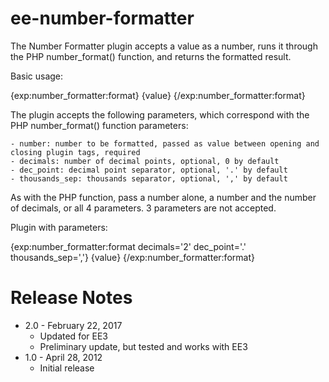 ee-number-formatter
===================

The Number Formatter plugin accepts a value as a number, runs it through the PHP number_format() function, and returns the formatted result.

Basic usage:

{exp:number_formatter:format}
{value}
{/exp:number_formatter:format}

The plugin accepts the following parameters, which correspond with the PHP number_format() function parameters:

	- number: number to be formatted, passed as value between opening and closing plugin tags, required
	- decimals: number of decimal points, optional, 0 by default
	- dec_point: decimal point separator, optional, '.' by default
	- thousands_sep: thousands separator, optional, ',' by default

As with the PHP function, pass a number alone, a number and the number of decimals, or all 4 parameters. 3 parameters are not accepted.

Plugin with parameters:

{exp:number_formatter:format decimals='2' dec_point='.' thousands_sep=','}
{value}
{/exp:number_formatter:format}

Release Notes
=============
- 2.0 - February 22, 2017
    - Updated for EE3
    - Preliminary update, but tested and works with EE3
- 1.0 - April 28, 2012
    - Initial release